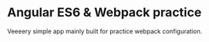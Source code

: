 # Angular ES6 & Webpack practice
Veeeery simple app mainly built for practice webpack configuration.

